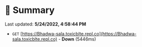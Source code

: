 # 📖 Summary
Last updated: **5/24/2022, 4:58:44 PM**

- `GET` [https://Bhadwa-sala.toxicblte.repl.co](https://Bhadwa-sala.toxicblte.repl.co) - **Down** (5446ms)
